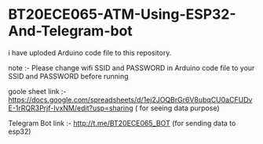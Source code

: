 # BT20ECE065-ATM-Using-ESP32-And-Telegram-bot



i have uploded Arduino code file to this repository.

note :- Please change wifi SSID and PASSWORD in Arduino code file  to your SSID and PASSWORD before running


goole sheet link :- https://docs.google.com/spreadsheets/d/1ej2JOQBrGr6V8ubqCU0aCFUDvE-1rRQR3Prjf-IvxNM/edit?usp=sharing  ( for seeing data  purpose)

Telegram Bot link :- http://t.me/BT20ECE065_BOT  (for sending data to esp32)



